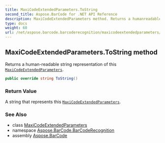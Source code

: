 ```yaml
---
title: MaxiCodeExtendedParameters.ToString
second_title: Aspose.BarCode for .NET API Reference
description: MaxiCodeExtendedParameters method. Returns a humanreadable string representation of this MaxiCodeExtendedParameters
type: docs
weight: 60
url: /net/aspose.barcode.barcoderecognition/maxicodeextendedparameters/tostring/
---
```

## MaxiCodeExtendedParameters.ToString method

Returns a human-readable string representation of this [`MaxiCodeExtendedParameters`](../).

```csharp
public override string ToString()
```

### Return Value

A string that represents this [`MaxiCodeExtendedParameters`](../).

### See Also

* class [MaxiCodeExtendedParameters](../)
* namespace [Aspose.BarCode.BarCodeRecognition](../../../aspose.barcode.barcoderecognition/)
* assembly [Aspose.BarCode](../../../)



